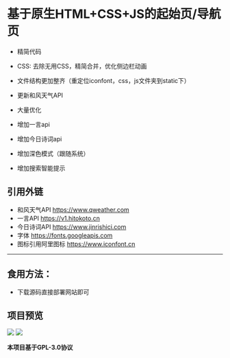 # 基于原生HTML+CSS+JS的起始页/导航页



- 精简代码
- CSS: 去除无用CSS，精简合并，优化侧边栏动画
- 文件结构更加整齐（重定位iconfont，css，js文件夹到static下）
- 更新和风天气API
- 大量优化
- 增加一言api

- 增加今日诗词api

- 增加深色模式（跟随系统）

- 增加搜索智能提示



## 引用外链
 - 和风天气API https://www.qweather.com
 - 一言API https://v1.hitokoto.cn
 - 今日诗词API https://www.jinrishici.com
 - 字体 https://fonts.googleapis.com
 - 图标引用阿里图标 https://www.iconfont.cn
------

## 食用方法：
 - 下载源码直接部署网站即可


## 项目预览
![](https://cdn.jsdelivr.net/gh/Haitao45/pictures@main/img/20230215112115.png)
![](https://cdn.jsdelivr.net/gh/Wayne-HJ/pictures@main/img/20230222183636.png)

**本项目基于GPL-3.0协议**

